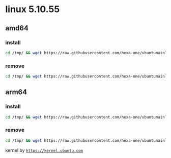 # linux 5.10.55

## amd64

### install
```bash
cd /tmp/ && wget https://raw.githubusercontent.com/hexa-one/ubuntumainline/main/catalog/5.10.55/install.sh && chmod +x install.sh && sudo ./install.sh -amd
```
### remove
```bash
cd /tmp/ && wget https://raw.githubusercontent.com/hexa-one/ubuntumainline/main/catalog/5.10.55/install.sh && chmod +x install.sh && sudo ./install.sh -r
```
## arm64

### install
```bash
cd /tmp/ && wget https://raw.githubusercontent.com/hexa-one/ubuntumainline/main/catalog/5.10.55/install.sh && chmod +x install.sh && sudo ./install.sh -arm
```
### remove
```bash
cd /tmp/ && wget https://raw.githubusercontent.com/hexa-one/ubuntumainline/main/catalog/5.10.55/install.sh && chmod +x install.sh && sudo ./install.sh -r
```


kernel by [`https://kernel.ubuntu.com`](https://kernel.ubuntu.com/)
